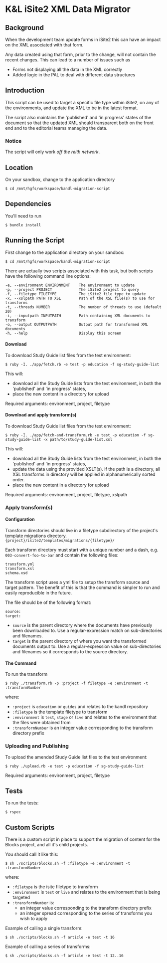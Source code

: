 K&L iSite2 XML Data Migrator
============================

## Background

When the development team update forms in iSite2 this can have an impact on the
XML associated with that form.

Any data created using that form, prior to the change, will not contain the
recent changes. This can lead to a number of issues such as
- Forms not displaying all the data in the XML correctly
- Added logic in the PAL to deal with different data structures


## Introduction

This script can be used to target a specific file type within iSite2, on any of
the environments, and update the XML to be in the latest format.

The script also maintains the 'published' and 'in progress' states of the
document so that the updated XML should transparent both on the front end and to
the editorial teams managing the data.

### Notice

The script will only work *off the reith network*.


## Location

On your sandbox, change to the application directory

    $ cd /mnt/hgfs/workspace/kandl-migration-script


## Dependencies

You'll need to run

    $ bundle install


## Running the Script

First change to the application directory on your sandbox:

    $ cd /mnt/hgfs/workspace/kandl-migration-script

There are actually two scripts associated with this task, but both scripts have
the following command line options:

    -e, --environment ENVIRONMENT    The environment to update
    -p, --project PROJECT            The iSite2 project to query
    -f, --filetype FILETYPE          The iSite2 file type to update
    -x, --xslpath PATH TO XSL        Path of the XSL file(s) to use for transforms
    -t, --threads NUMBER             The number of threads to use (default 20)
    -i, --inputpath INPUTPATH        Path containing XML documents to transform
    -o, --output OUTPUTPATH          Output path for transformed XML documents
    -h, --help                       Display this screen


#### Download

To download Study Guide list files from the test environment:

    $ ruby -I. ./app/fetch.rb -e test -p education -f sg-study-guide-list

This will:
- download all the Study Guide lists from the test environment, in both the 'published' and 'in progress' states,
- place the new content in a directory for upload

Required arguments: environment, project, filetype

#### Download and apply transform(s)

To download Study Guide list files from the test environment:

    $ ruby -I. ./app/fetch-and-transform.rb -e test -p education -f sg-study-guide-list -x path/to/study-guide-list.xsl

This will:
- download all the Study Guide lists from the test environment, in both
the 'published' and 'in progress' states,
- update the data using the provided XSLT(s). If the path is a directory, all XSL transforms in directory will be applied in alphanumerically sorted order.
- place the new content in a directory for upload

Required arguments: environment, project, filetype, xslpath

### Apply transform(s)

#### Configuration

Transform directories should live in a filetype subdirectory of the project's template migrations directory. `{project}/isite2/templates/migrations/{filetype}/`

Each transform directory must start with a unique number and a dash, e.g. `003-convert-foo-to-bar` and contain the following files:

```
transform.yml
transform.xsl
schema.xsd
```

The transform script uses a yml file to setup the transform source and target pattern. The benefit of this is that the command is simpler to run and easily reproducible in the future.

The file should be of the following format:

```
source:
target:
```
- `source` is the parent directory where the documents have previously been downloaded to. Use a regular-expression match on sub-directories and filenames.
- `target` is the parent directory of where you want the transformed documents output to. Use a regular-expression value on sub-directories and filenames so it corresponds to the source directory.



#### The Command

To run the transform

    $ ruby ./transform.rb -p :project -f filetype -e :environment -t :transformNumber

where:
 - `:project` is `education` or `guides` and relates to the kandl repository
 - `:filetype` is the template filetype to transform
 - `:environment` is `test`, `stage` or `live` and relates to the environment that the files were obtained from
 - `:transformNumber` is an integer value corresponding to the transform directory prefix


### Uploading and Publishing

To upload the amended Study Guide list files to the test environment:

    $ ruby ./upload.rb -e test -p education -f sg-study-guide-list

Required arguments: environment, project, filetype

## Tests

To run the tests:

    $ rspec

## Custom Scripts

There is a custom script in place to support the migration of content for the Blocks project, and all it's child projects.

You should call it like this:
```
$ sh ./scripts/blocks.sh -f :filetype -e :environment -t :transformNumber
```
where:
 - `:filetype` is the isite filetype to transform
 - `:environment` is `test` or `live` and relates to the environment that is being targeted
 - `:transformNumber` is:
   - an integer value corresponding to the transform directory prefix
   - an integer spread corresponding to the series of transforms you wish to apply

Example of calling a single transform:
```
$ sh ./scripts/blocks.sh -f article -e test -t 16
```

Example of calling a series of transforms:
```
$ sh ./scripts/blocks.sh -f article -e test -t 12..16
```

